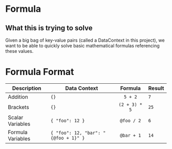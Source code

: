 # Formula

## What this is trying to solve

Given a big bag of key-value pairs (called a DataContext in this project), we want to be able to quickly solve basic mathematical formulas referencing these values.

# Formula Format

| Description       | Data Context                               |      Formula      | Result      |
|-------------------|--------------------------------------------|:-----------------:|-------------|
| Addition          | ```{}```                                   |    ```5 + 2```    | ``` 7 ```   |
| Brackets          | ```{}```                                   | ```(2 + 3) * 5``` | ``` 25 ```  |
| Scalar Variables  | ``` { "foo": 12 } ```                      | ``` @foo / 2 ```  | ``` 6 ```   |
| Formula Variables | ``` { "foo": 12, "bar": "{@foo + 1}" } ``` | ``` @bar + 1 ```  | ```14```    |

